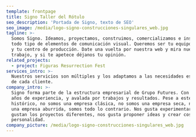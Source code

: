 ```yaml
---
template: frontpage
title: Signo Taller del Rótulo
seo_description: 'Portada de Signo, texto de SEO'
seo_image: /media/logo-signo-construcciones-singulares_web.jpg
tagline: >-
  Somos Signo. Ideamos, proyectamos, construimos, comercializamos e instalamos
  todo tipo de elementos de comunicación visual. Queremos ser tu equipo creativo
  y tu centro de producción. Date una vuelta por nuestra web y mira nuestro
  trabajo, y si te apetece déjanos tu opinión.
related_projects:
  - project: Figuras Resurrection Fest
services_intro: >-
  Nuestros servicios son múltiples y los adaptamos a las necesidades específicas
  de cada cliente.
company_intro: >-
  Signo forma parte de la estructura empresarial de Grupo Futures. Con mas de 25
  años de experiencia, y avalada por trabajos y resultados. Pese a este bagaje
  histórico, no somos una empresa clásica, no somos una empresa seca, no somos
  una empresa aburrida, somos todo lo contrario. Nos gusta experimentar, nos
  gustan los proyectos diferentes, nos gusta proponer ideas y crear cosas  con
  personalidad.
company_picture: /media/logo-signo-construcciones-singulares_web.jpg
---
```


